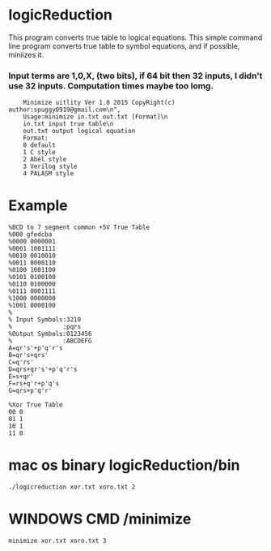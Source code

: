 # logicReduction
This program converts true table to logical equations.
This simple command line program converts true table to symbol equations, and if possible, miniizes it. 

### Input terms are 1,0,X, (two bits), if 64 bit then 32 inputs, I didn't use 32 inputs. Computation times maybe too lomg.
```
    Minimize uitlity Ver 1.0 2015 CopyRight(c) author:spuggy0919@gmail.com\n",      
    Usage:minimize in.txt out.txt [Format]\n
    in.txt input true table\n
    out.txt output logical equation
    Format:
    0 default
    1 C style
    2 Abel style
    3 Verilog style
    4 PALASM style
```
# Example
```
%BCD to 7 segment common +5V True Table
%000 gfedcba
%0000 0000001
%0001 1001111
%0010 0010010
%0011 0000110
%0100 1001100
%0101 0100100
%0110 0100000
%0111 0001111
%1000 0000000
%1001 0000100
%
% Input Symbols:3210
%              :pqrs
%Output Symbols:0123456
%              :ABCDEFG
A=qr's'+p'q'r's
B=qr's+qrs'
C=q'rs'
D=qrs+qr's'+p'q'r's
E=s+qr'
F=rs+q'r+p'q's
G=qrs+p'q'r'

```

```
%Xor True Table
00 0
01 1
10 1
11 0
```

# mac os binary logicReduction/bin
```
./logicreduction xor.txt xoro.txt 2
```



# WINDOWS CMD /minimize
```
minimize xor.txt xoro.txt 3
```

